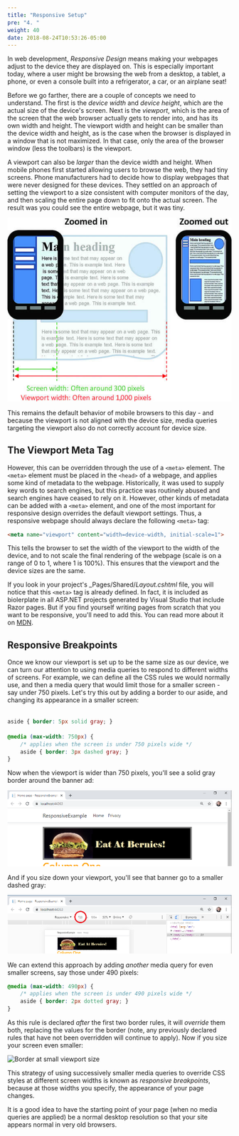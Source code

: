 ```yaml
---
title: "Responsive Setup"
pre: "4. "
weight: 40
date: 2018-08-24T10:53:26-05:00
---
```


In web development, _Responsive Design_ means making your webpages adjust to the device they are displayed on.  This is especially important today, where a user might be browsing the web from a desktop, a tablet, a phone, or even a console built into a refrigerator, a car, or an airplane seat!

Before we go farther, there are a couple of concepts we need to understand.  The first is the _device width_ and _device height_, which are the actual size of the device's screen.  Next is the _viewport_, which is the area of the screen that the web browser actually gets to render into, and has its own width and height.  The viewport width and height can be smaller than the device width and height, as is the case when the browser is displayed in a window that is not maximized.  In that case, only the area of the browser window (less the toolbars) is the viewport.

A viewport can also be _larger_ than the device width and height.  When mobile phones first started allowing users to browse the web, they had tiny screens.  Phone manufacturers had to decide how to display webpages that were never designed for these devices.  They settled on an approach of setting the viewport to a size consistent with computer monitors of the day, and then scaling the entire page down to fit onto the actual screen.  The result was you could see the entire webpage, but it was tiny.

![Viewports on Mobile Devices](/images/3.3.4.0.jpg)

This remains the default behavior of mobile browsers to this day - and because the viewport is not aligned with the device size, media queries targeting the viewport also do not correctly account for device size.

## The Viewport Meta Tag
However, this can be overridden through the use of a `<meta>` element.  The `<meta>` element must be placed in the `<head>` of a webpage, and applies some kind of metadata to the webpage.  Historically, it was used to supply key words to search engines, but this practice was routinely abused and search engines have ceased to rely on it.  However, other kinds of metadata can be added with a `<meta>` element, and one of the most important for responsive design overrides the default viewport settings.  Thus, a responsive webpage should always declare the following `<meta>` tag:

```html
<meta name="viewport" content="width=device-width, initial-scale=1">
```

This tells the browser to set the width of the viewport to the width of the device, and to not scale the final rendering of the webpage (scale is on a range of 0 to 1, where 1 is 100%).  This ensures that the viewport and the device sizes are the same.

If you look in your project's _Pages/Shared/_Layout.cshtml_ file, you will notice that this `<meta>` tag is already defined.  In fact, it is included as biolerplate in all ASP.NET projects generated by Visual Studio that include Razor pages.  But if you find yourself writing pages from scratch that you want to be responsive, you'll need to add this.  You can read more about it on [MDN](https://developer.mozilla.org/en-US/docs/Mozilla/Mobile/Viewport_meta_tag).

## Responsive Breakpoints

Once we know our viewport is set up to be the same size as our device, we can turn our attention to using media queries to respond to different widths of screens.  For example, we can define all the CSS rules we would normally use, and then a media query that would limit those for a smaller screen - say under 750 pixels.  Let's try this out by adding a border to our aside, and changing its appearance in a smaller screen:

```css

aside { border: 5px solid gray; }

@media (max-width: 750px) {
    /* applies when the screen is under 750 pixels wide */
    aside { border: 3px dashed gray; }
}
```

Now when the viewport is wider than 750 pixels, you'll see a solid gray border around the banner ad:

![Added Border on the Banner Ad](/images/3.3.4.1.png)

And if you size down your viewport, you'll see that banner go to a smaller dashed gray:

![Border at medium viewport size](/images/3.3.4.2.png)

We can extend this approach by adding _another_ media query for even smaller screens, say those under 490 pixels:

```css
@media (max-width: 490px) {
    /* applies when the screen is under 490 pixels wide */
    aside { border: 2px dotted gray; }
}
```

As this rule is declared _after_ the first two border rules, it will _override_ them both, replacing the values for the border (note, any previously declared rules that have not been overridden will continue to apply).  Now if you size your screen even smaller:

![Border at small viewport size](/images/3.3.4.3.png)

This strategy of using successively smaller media queries to override CSS styles at different screen widths is known as _responsive breakpoints_, because at those widths you specify, the appearance of your page changes.

It is a good idea to have the starting point of your page (when no media queries are applied) be a normal desktop resolution so that your site appears normal in very old browsers.
